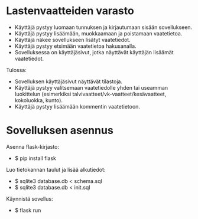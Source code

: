 # Lastenvaatteiden varasto

- Käyttäjä pystyy luomaan tunnuksen ja kirjautumaan sisään sovellukseen.
- Käyttäjä pystyy lisäämään, muokkaamaan ja poistamaan vaatetietoa.
- Käyttäjä näkee sovellukseen lisätyt vaatetiedot.
- Käyttäjä pystyy etsimään vaatetietoa hakusanalla.
- Sovelluksessa on käyttäjäsivut, jotka näyttävät käyttäjän lisäämät vaatetiedot.

Tulossa:
- Sovelluksen käyttäjäsivut näyttävät tilastoja.
- Käyttäjä pystyy valitsemaan vaatetiedolle yhden tai useamman luokittelun (esimerkiksi talvivaatteet/vk-vaatteet/kesävaatteet, kokoluokka, kunto).
- Käyttäjä pystyy lisäämään kommentin vaatetietoon.

# Sovelluksen asennus

Asenna flask-kirjasto:
- $ pip install flask

Luo tietokannan taulut ja lisää alkutiedot:
- $ sqlite3 database.db < schema.sql
- $ sqlite3 database.db < init.sql

Käynnistä sovellus:
- $ flask run
